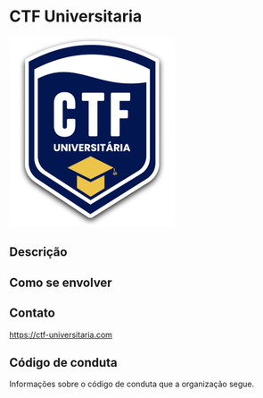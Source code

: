 # CTF Universitaria

![Logo](https://github.com/CTF-Universitaria/.github/blob/main/logo.png)

## Descrição


## Como se envolver


## Contato

https://ctf-universitaria.com

## Código de conduta

Informações sobre o código de conduta que a organização segue.
